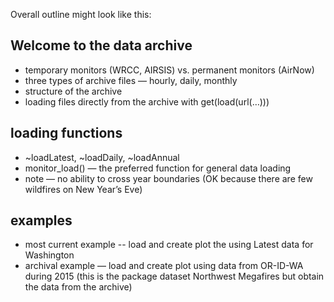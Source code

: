 Overall outline might look like this:
## Welcome to the data archive
* temporary monitors (WRCC, AIRSIS) vs. permanent monitors (AirNow)
* three types of archive files — hourly, daily, monthly
* structure of the archive
* loading files directly from the archive with get(load(url(…)))
## loading functions
* ~loadLatest, ~loadDaily, ~loadAnnual
* monitor_load() — the preferred function for general data loading
* note — no ability to cross year boundaries (OK because there are few wildfires on New Year’s Eve)
## examples
* most current example -- load and create plot the using Latest data for Washington
* archival example — load and create plot using data from OR-ID-WA during 2015 (this is the package dataset Northwest Megafires but obtain the data from the archive)
